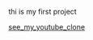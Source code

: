 <p>thi is my first project</p>
<a href="https://armanahad6207.github.io/youtube_clone/youtube-project/"> see_my_youtube_clone</a>
